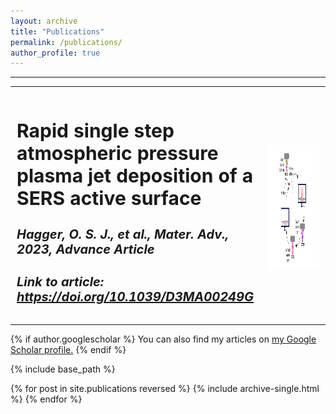 ```yaml
---
layout: archive
title: "Publications"
permalink: /publications/
author_profile: true
---
```

<hr>

<table style="background-color: transparent; border-collapse: collapse; border: none; width: 100%;border-spacing: 0 100px;">
  <tr style="padding: 50px 0;">
  <td style="width: 75%; border: none;padding-top: 10px;font-size: 20px;">
  
  <h2><b>Rapid single step atmospheric pressure plasma jet deposition of a SERS active surface</b></h2>
  <h4><i>Hagger, O. S. J., et al., Mater. Adv., 2023, Advance Article</i></h4>
  <h4><i>Link to article: <a href= "https://doi.org/10.1039/D3MA00249G">https://doi.org/10.1039/D3MA00249G</a></i></h4>
  
  
  </td>
  <td style="border: none; font-size: 20px;padding-left: 10px;padding-top: 10px;"><a href="/images/Paper_graphical_abstract2.png" target="_blank" width="300" height="200">
      <img src="/images/Paper_graphical_abstract2.png" id="myImg2" alt="Graphical Abstract" width="300" height="200" style="float:right; vertical-align: middle;"/>
    </a></td>
  </tr>


</table>

{% if author.googlescholar %}
  You can also find my articles on <u><a href="{{author.googlescholar}}">my Google Scholar profile</a>.</u>
{% endif %}

{% include base_path %}

{% for post in site.publications reversed %}
  {% include archive-single.html %}
{% endfor %}

